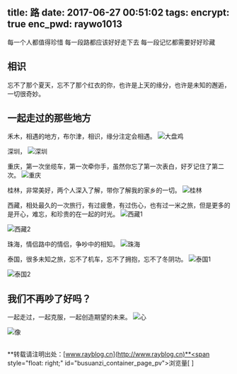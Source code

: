 title: 路
date: 2017-06-27 00:51:02
tags:
encrypt: true
enc_pwd: raywo1013
---

每一个人都值得珍惜
每一段路都应该好好走下去
每一段记忆都需要好好珍藏
<!-- more -->

## 相识
忘不了那个夏天，忘不了那个红衣的你，也许是上天的缘分，也许是未知的邂逅，一切很奇妙。

## 一起走过的那些地方

禾木，相遇的地方，布尔津，相识，缘分注定会相遇。
![大盘鸡](http://7xodcg.com1.z0.glb.clouddn.com/2015hemu.jpg)

深圳，
![深圳](http://7xodcg.com1.z0.glb.clouddn.com/201607shenzhen.JPG)

重庆，第一次坐缆车，第一次牵你手，虽然你忘了第一次表白，好歹记住了第二次。
![重庆](http://7xodcg.com1.z0.glb.clouddn.com/201610chongqin.JPG)

桂林，非常美好，两个人深入了解，带你了解我的家乡的一切。
![桂林](http://7xodcg.com1.z0.glb.clouddn.com/201612guilin2.jpg)

西藏，相处最久的一次旅行，有过疲惫，有过伤心，也有过一米之旅，但是更多的是开心，难忘，和珍贵的在一起的时光。
![西藏1](http://7xodcg.com1.z0.glb.clouddn.com/201701tibet1.jpg)

![西藏2](http://7xodcg.com1.z0.glb.clouddn.com/201701tibet2.JPG)

珠海，情侣路中的情侣，争吵中的相知。
![珠海](http://7xodcg.com1.z0.glb.clouddn.com/201704zhuhai.JPG)

泰国，很多未知之旅，忘不了机车，忘不了拥抱，忘不了冬阴功。
![泰国1](http://7xodcg.com1.z0.glb.clouddn.com/201706thai1.JPG)

![泰国2](http://7xodcg.com1.z0.glb.clouddn.com/201706thai2.jpg)

## 我们不再吵了好吗？

一起走过，一起克服，一起创造期望的未来。
![心](http://7xodcg.com1.z0.glb.clouddn.com/201706thai3.jpg)

![像](http://7xodcg.com1.z0.glb.clouddn.com/201706thai.JPG)

## <!-- -->
**转载请注明出处：[www.rayblog.cn](http://www.rayblog.cn)**<span style="float: right;" id="busuanzi_container_page_pv">浏览量[ <span id="busuanzi_value_page_pv"></span> ]</span>	